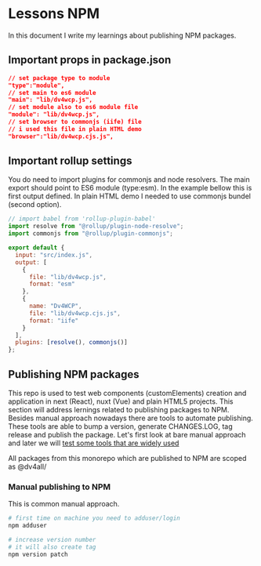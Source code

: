 # Lessons NPM

In this document I write my learnings about publishing NPM packages.

## Important props in package.json

```json
// set package type to module
"type":"module",
// set main to es6 module
"main": "lib/dv4wcp.js",
// set module also to es6 module file
"module": "lib/dv4wcp.js",
// set browser to commonjs (iife) file
// i used this file in plain HTML demo
"browser":"lib/dv4wcp.cjs.js",
```

## Important rollup settings

You do need to import plugins for commonjs and node resolvers. The main export should point to ES6 module (type:esm). In the example bellow this is first output defined.
In plain HTML demo I needed to use commonjs bundel (second option).

```javascript
// import babel from 'rollup-plugin-babel'
import resolve from "@rollup/plugin-node-resolve";
import commonjs from "@rollup/plugin-commonjs";

export default {
  input: "src/index.js",
  output: [
    {
      file: "lib/dv4wcp.js",
      format: "esm"
    },
    {
      name: "Dv4WCP",
      file: "lib/dv4wcp.cjs.js",
      format: "iife"
    }
  ],
  plugins: [resolve(), commonjs()]
};
```

## Publishing NPM packages

This repo is used to test web components (customElements) creation and application in next (React), nuxt (Vue) and plain HTML5 projects. This section will address lernings related to publishing packages to NPM. Besides manual approach nowadays there are tools to automate publishing. These tools are able to bump a version, generate CHANGES.LOG, tag release and publish the package. Let's first look at bare manual approach and later we will [test some tools that are widely used](https://www.npmtrends.com/release-it-vs-semantic-release-vs-standard-version-vs-np-vs-conventional-changelog)

All packages from this monorepo which are published to NPM are scoped as @dv4all/

### Manual publishing to NPM

This is common manual approach.

```bash
# first time on machine you need to adduser/login
npm adduser

# increase version number
# it will also create tag
npm version patch

```
